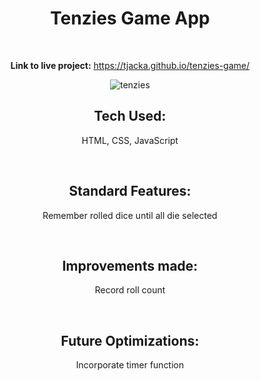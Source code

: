 <div align="center">

# Tenzies Game App

<br>

**Link to live project:** https://tjacka.github.io/tenzies-game/

<img src="https://i.ibb.co/RSXsP80/tenzies.jpg" alt="tenzies" border="0">

<br>

## Tech Used: 
  
HTML, CSS, JavaScript

<br> 

## Standard Features:

Remember rolled dice until all die selected

<br>

## Improvements made:

Record roll count
  
<br> 
  
## Future Optimizations:
  
Incorporate timer function
  
</div>
